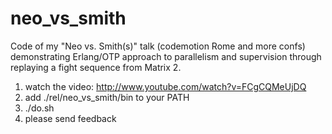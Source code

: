 neo_vs_smith
================

Code of my "Neo vs. Smith(s)" talk (codemotion Rome and more confs) demonstrating Erlang/OTP approach to parallelism and supervision through replaying a fight sequence from Matrix 2.

1) watch the video: http://www.youtube.com/watch?v=FCgCQMeUjDQ
2) add ./rel/neo_vs_smith/bin to your PATH
2) ./do.sh
3) please send feedback
